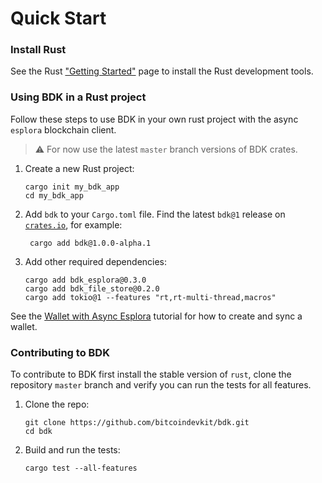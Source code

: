 # Quick Start

### Install Rust

See the Rust ["Getting Started"] page to install the Rust development tools.

["Getting Started"]: https://www.rust-lang.org/learn/get-started

### Using BDK in a Rust project

Follow these steps to use BDK in your own rust project with the async `esplora` blockchain client.

> ⚠ For now use the latest `master` branch versions of BDK crates.

1. Create a new Rust project:
   ```shell
   cargo init my_bdk_app
   cd my_bdk_app
   ```
2. Add `bdk` to your `Cargo.toml` file. Find the latest `bdk@1` release on [`crates.io`](https://crates.io/crates/bdk/versions), for example:
   ```shell
    cargo add bdk@1.0.0-alpha.1
   ```
3. Add other required dependencies:
   ```shell
   cargo add bdk_esplora@0.3.0
   cargo add bdk_file_store@0.2.0
   cargo add tokio@1 --features "rt,rt-multi-thread,macros"
   ```

See the [Wallet with Async Esplora](tutorials/wallet_async_esplora.md) tutorial for how to create and sync a wallet.

### Contributing to BDK

To contribute to BDK first install the stable version of `rust`, clone the repository `master` branch and verify you can run the tests for all features.

1. Clone the repo:
   ```shell
   git clone https://github.com/bitcoindevkit/bdk.git
   cd bdk
   ```
2. Build and run the tests:
   ```shell
   cargo test --all-features
   ```

 
